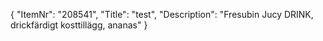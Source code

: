 {
  "ItemNr": "208541",
  "Title": "test",
  "Description": "Fresubin Jucy DRINK, drickfärdigt kosttillägg, ananas"
}